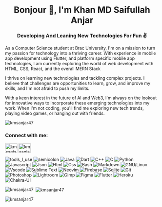 <h1 align="center">Bonjour 👋, I'm Khan MD Saifullah Anjar</h1>
<h3 align="center">Developing And Leaning New Technologies For Fun ✌</h3>

<p>As a Computer Science student at Brac University, I'm on a mission to turn my passion for technology into a thriving career. With experience in mobile app development using Flutter, and platform specific mobile app technologies, I am currently exploring the world of web development with HTML, CSS, React, and the overall MERN Stack

I thrive on learning new technologies and tackling complex projects. I believe that challenges are opportunities to learn, grow, and improve my skills, and I'm not afraid to push my limits.

With a keen interest in the future of AI and Web3, I'm always on the lookout for innovative ways to incorporate these emerging technologies into my work. When I'm not coding, you'll find me exploring new tech trends, playing video games, or hanging out with friends.</p>

<p align="left"> <img src="https://komarev.com/ghpvc/?username=kmsanjar47&label=Profile%20views&color=000000&style=flat" alt="kmsanjar47" /> </p>

<h3 align="left">Connect with me:</h3>
<p align="left">
<a href="https://linkedin.com/in/kmsanjar47" target="blank"><img align="center" src="https://raw.githubusercontent.com/rahuldkjain/github-profile-readme-generator/master/src/images/icons/Social/linked-in-alt.svg" alt="kmsanjar47" height="30" width="40" /></a>
<a href="https://fb.com/kmsanjar007" target="blank"><img align="center" src="https://raw.githubusercontent.com/rahuldkjain/github-profile-readme-generator/master/src/images/icons/Social/facebook.svg" alt="kmsanjar007" height="30" width="40" /></a>
</p>

![tools_I_use](https://img.shields.io/badge/-%F0%9F%9A%80%20Tools%20I%20use-orange)
![semicolon](https://img.shields.io/badge/-%3A-orange)
![Java](https://img.shields.io/badge/Java-ED8B00?style=flat&logo=java&logoColor=white)
![Dart](https://img.shields.io/badge/Dart-0175C2?style=flat&logo=dart&logoColor=white)
![C++](https://img.shields.io/badge/C%2B%2B-00599C?style=flat&logo=c%2B%2B&logoColor=white)
![C](https://img.shields.io/badge/C-00599C?style=flat&logo=c&logoColor=white)
![Python](https://img.shields.io/badge/Python-FFD43B?style=flat&logo=python&logoColor=darkgreen)
![Javascript](https://img.shields.io/badge/JavaScript-323330?style=flat&logo=javascript&logoColor=F7DF1E)
![Json](https://img.shields.io/badge/json-5E5C5C?style=flat&logo=json&logoColor=white)
![Html](https://img.shields.io/badge/HTML5-E34F26?style=flat&logo=html5&logoColor=white)
![Css](https://img.shields.io/badge/CSS3-1572B6?style=flat&logo=css3&logoColor=white)
![Bash](https://img.shields.io/badge/GNU%20Bash-4EAA25?style=flat&logo=GNU%20Bash&logoColor=white)
![Markdown](https://img.shields.io/badge/Markdown-000000?style=flat&logo=markdown&logoColor=white)
![GNU/Linux](https://img.shields.io/badge/Linux-FCC624?style=flat&logo=linux&logoColor=black)
![Vscode](https://img.shields.io/badge/Visual_Studio_Code-0078D4?style=flat&logo=visual%20studio%20code&logoColor=white)
![Sublime Text](https://img.shields.io/badge/sublime_text-%23575757.svg?&style=flat&logo=sublime-text&logoColor=important)
![Neovim](https://img.shields.io/badge/NeoVim-%2357A143.svg?&style=flat&logo=neovim&logoColor=white)
![Firebase](https://img.shields.io/badge/firebase-ffca28?style=flat&logo=firebase&logoColor=black)
![Sqlite](https://img.shields.io/badge/SQLite-07405E?style=flat&logo=sqlite&logoColor=white)
![Git](https://img.shields.io/badge/GIT-E44C30?style=flat&logo=git&logoColor=white)
![Photoshop](https://img.shields.io/badge/Adobe%20Photoshop-31A8FF?style=flat&logo=Adobe%20Photoshop&logoColor=black)
![Lightroom](https://img.shields.io/badge/Adobe%20Lightroom-31A8FF?style=flat&logo=Adobe%20Lightroom&logoColor=white)
![Gimp](https://img.shields.io/badge/gimp-5C5543?style=flat&logo=gimp&logoColor=white)
![Figma](https://img.shields.io/badge/Figma-F24E1E?style=flat&logo=figma&logoColor=white)
![Flutter](https://img.shields.io/badge/Flutter-02569B?style=flat&logo=flutter&logoColor=white)
![Heroku](https://img.shields.io/badge/Heroku-430098?style=flat&logo=heroku&logoColor=white)
![Chakra-UI](https://img.shields.io/badge/Chakra--UI-319795?style=flat&logo=chakra-ui&logoColor=white)

<p><img align="left" src="https://github-readme-stats.vercel.app/api/top-langs?username=kmsanjar47&show_icons=true&theme=dark&locale=en&layout=compact" alt="kmsanjar47" /></p>

<p>&nbsp;<img align="center" src="https://github-readme-stats.vercel.app/api?username=kmsanjar47&show_icons=true&theme=dark&locale=en" alt="kmsanjar47" /></p>

<p><img align="center" src="https://github-readme-streak-stats.herokuapp.com/?user=kmsanjar47&theme=highcontrast" alt="kmsanjar47" /></p>
